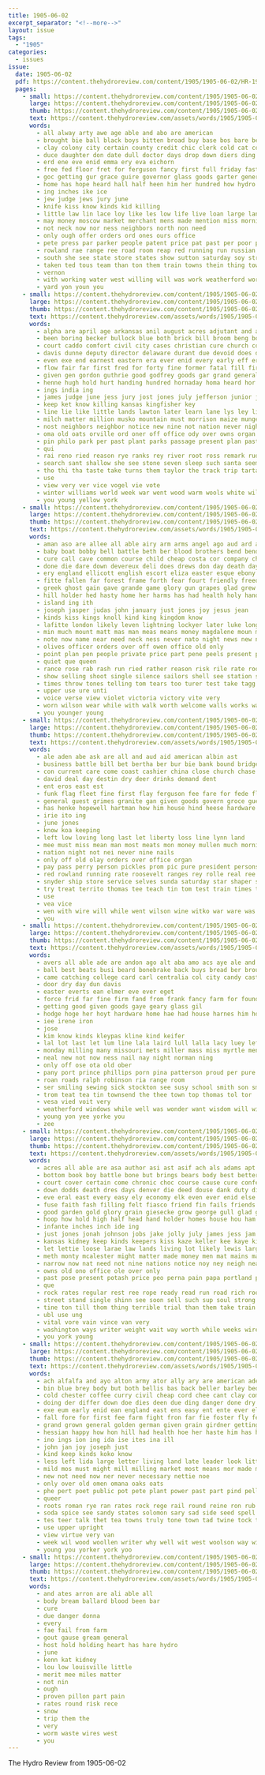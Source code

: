 ```yaml
---
title: 1905-06-02
excerpt_separator: "<!--more-->"
layout: issue
tags:
  - "1905"
categories:
  - issues
issue:
  date: 1905-06-02
  pdf: https://content.thehydroreview.com/content/1905/1905-06-02/HR-1905-06-02.pdf
  pages:
    - small: https://content.thehydroreview.com/content/1905/1905-06-02/small/HR-1905-06-02-01.jpg
      large: https://content.thehydroreview.com/content/1905/1905-06-02/large/HR-1905-06-02-01.jpg
      thumb: https://content.thehydroreview.com/content/1905/1905-06-02/thumbnails/HR-1905-06-02-01.jpg
      text: https://content.thehydroreview.com/assets/words/1905/1905-06-02/HR-1905-06-02-01.txt
      words:
        - all alway arty awe age able and abo are american
        - brought bie ball black boys bitten broad buy base bos bare beer but below bennett bec beat blaine business both busi been bank big body bird board blood
        - clay colony city certain county credit chic clerk cold cat con conti child come case colorado
        - duce daughter don date dull doctor days drop down diers ding
        - erd ene eve enid emma ery eva eichorn
        - free fed floor fret for ferguson fancy first full friday fast fine fell face faint from folks
        - goc getting gur grace guire governor glass goods garter general goy grand game garden good grief granet
        - home has hope heard hall half heen him her hundred how hydro had house hay husband
        - ing inches ike ice
        - jew judge jews jury june
        - knife kiss know kinds kid killing
        - little law lin lace loy like les low life live loan large land lawn loyal legal last long lewis let
        - may money moscow market merchant mens made mention miss morning men mcguire many mere man mine most mount
        - not neck now nor ness neighbors north non need
        - only ough offer orders ord ones ours office
        - pete press par parker people patent price pat past per poor pun path proper plain public pro profit place pump
        - rowland rae range ree road room reap red running run russian
        - south she see state store states show sutton saturday soy strong safe sir straight sit slaughter say shoot such strike stone storm suits speaker strength said sale stay styles sells sin sim stock steve smooth send
        - taken ted tous team than ton them train towns thein thing town the tail times tha tam thet try
        - vernon
        - with working water west willing will was work weatherford worth why want weeks well way world
        - yard yon youn you
    - small: https://content.thehydroreview.com/content/1905/1905-06-02/small/HR-1905-06-02-02.jpg
      large: https://content.thehydroreview.com/content/1905/1905-06-02/large/HR-1905-06-02-02.jpg
      thumb: https://content.thehydroreview.com/content/1905/1905-06-02/thumbnails/HR-1905-06-02-02.jpg
      text: https://content.thehydroreview.com/assets/words/1905/1905-06-02/HR-1905-06-02-02.txt
      words:
        - alpha are april age arkansas anil august acres adjutant and all ask able ald ana ago adams africa argentina army aus alert
        - been boring becker bullock blue both brick bill broom beng boy bean barley bonus begin brain beans bonds bis body blaine bartell best bliss buffalo board brother bank bas black breckenridge boston bring box bitter beer busing bride begun books battle but better brides butter boynton
        - court caddo comfort civil city cases christian cure church courts colonel col cool college cana council cone coffman creek cal cant commander county chaplain cause cleveland costello cheeks counsel cari che curtis con company cheese cheers corn cast cotton cost cane chief contin comes call
        - davis dunne deputy director delaware durant due devoid does drop done dort derman david drag darko dever doing day der date down dick days dawes during daily doctor
        - even exe end earnest eastern era ever enid every early eff eral
        - flow fair far first fred for forty fine former fatal fill firm ferguson fail fable full frisco fruit fon fing fons fore fight fan fetch few foto fort from farm found fought fire friends foree farmer
        - given gen gordon guthrie good godfrey goods gar grand general gay gray governor gas
        - henne hugh hold hurt handing hundred hornaday homa heard hor had hereford her hail homes harvest heen how husband hard home honor half hour hes held hang has hall halt hopes hie hydro
        - ings india ing
        - james judge june jess jury jost jones july jefferson junior jing
        - keep ket know killing kansas kingfisher key
        - line lie like little lands lawton later learn lane lys ley life lease let last leader law light larger loss legal living land lot
        - milch matter million musko mountain must morrison maize munger many method most mate marriage members mayor men minor missouri mini major mil miles madill mat meadows mighty means mile man mada milo may mar might miss mill made matters morrill mail mass monday
        - nost neighbors neighbor notice new nine not nation never night needs near november now name need
        - oma old oats orville ord oner off office ody over owns organ only officer
        - pin philo park per past plant parks passage present plan pastor paradise pose poet pro proctor perfect plumb president public peter poor pace pretty pleasant price proud pears pai persons press perry presume points part police post peace postal
        - qui
        - rai reno ried reason rye ranks rey river root ross remark rude reeves rough russell rivers rain revolt rom race real rains relation
        - search sant shallow she see stone seven sleep such santa seems staff stay soy sill sabbath stand strike struck smith samuel selling sion sink sal sui south summer station stimson smiles smyth sult shaw service shall spring sunday short state stuck sons say said seale sand show set stock spector sparks sho sides street speltz school son side surgeon small session samples states southern sumption simons
        - tho thi tha taste take turns them taylor the track trip tartar tears teen then thomas tour thing tae toward try tea than torn ten times tose tiller town taw taken ton
        - use
        - view very ver vice vogel vie vote
        - winter williams world week war went wood warm wools white william while watch wright wife wellington wit water weather works with west weaver wesley words work warner wheat well witt was will wilkins washington
        - you young yellow york
    - small: https://content.thehydroreview.com/content/1905/1905-06-02/small/HR-1905-06-02-03.jpg
      large: https://content.thehydroreview.com/content/1905/1905-06-02/large/HR-1905-06-02-03.jpg
      thumb: https://content.thehydroreview.com/content/1905/1905-06-02/thumbnails/HR-1905-06-02-03.jpg
      text: https://content.thehydroreview.com/assets/words/1905/1905-06-02/HR-1905-06-02-03.txt
      words:
        - aman aso are allee all able airy arm arms angel ago aud ard argus amber age army april angels aby alert and
        - baby boat bobby bell battle beth ber blood brothers bend bending burst been body bor brigida blessing better barbe back belong bright brom bones boy breath below bent bands bustle bak bing began begun borne brought bunting barbes bril bring but
        - cure call cave common course child cheap costa cor company character conception cradle cling crew came chloe clay class cording check certain cold catching captain calvary carry can cloak craft count cream city case con cross care cover cee christ come cen cannon car core
        - done die dare down devereux deli does drews don day death days dee divine doubt during deter dest door deal dainty duly dusky duty
        - ery england ellicott english escort eliza easter esque ebony every ent eon earnest ever early end eng
        - fitte fallen far forest frame forth fear fourt friendly freedom face fleet friday fewer fort flight full fond first former fell french fuller for fire felis fears fruits fine few fare friends found force firm fand from
        - greek ghost gain gave grande game glory gun grapes glad grew good gare gal golden galt ground gardener garden grape gone group going given gold gift
        - hill holder hed hasty home her harms has had health holy hands hould house hence head holding heard how hide held hand hath hold heart him hasten hundred hurry heaven
        - island ing ith
        - joseph jasper judas john january just jones joy jesus jean
        - kinds kiss kings knoll kind king kingdom know
        - lafitte london likely leven lightning lockyer later luke long lords lakes lake loss loud like learned late little lawless lom let lige lem last lace lay life latter lish lesson less look large
        - min much mount matt mas man meas means money magdalene moun matthew must manner might made mand mean many miles may more matters most matthias mission med method maitland marth masters market morning mans morn master members mex mass men meal matter mark mall mary mar
        - note now name near need neck ness never nato night news new nance not
        - olives officer orders over off owen office old only
        - point plan pen people private price part pene peels present process princess pany powder pira penne per peter patent pound petersburg pet past place promise providence plage powders pos power poor
        - quiet que queen
        - rance rose rab rash run ried rather reason risk rile rate room royal ree ran rings rabbit risen
        - show selling shoot single silence sailors shell see station sor servant spell sins stairs stow strange speech surprise seem star sea shelt soda stay shapira set streets sell strang seth safer sinner sus snow saturday saw she such stand sage shore sie speak slight shock said sleep soon start standing still sad seal shows slay stone shy signal seems sister stage seen send small second sailor sweet sha sible step sunday scales story sir scout side
        - times throw tones telling tom tears too turer test take tagg tes terre the tell then thick ten thomas tae turn than them taken thing tank ted tain trust tat tomb till thou trom tartar tol toward touch teacher tho tall
        - upper use ure unti
        - voice verse view violet victoria victory vite very
        - worn wilson wear while with walk worth welcome walls works wale way weak words woods weeks wish white will well work wild word wilt water week was world walt watch why
        - you younger young
    - small: https://content.thehydroreview.com/content/1905/1905-06-02/small/HR-1905-06-02-04.jpg
      large: https://content.thehydroreview.com/content/1905/1905-06-02/large/HR-1905-06-02-04.jpg
      thumb: https://content.thehydroreview.com/content/1905/1905-06-02/thumbnails/HR-1905-06-02-04.jpg
      text: https://content.thehydroreview.com/assets/words/1905/1905-06-02/HR-1905-06-02-04.txt
      words:
        - ale aden abe ask are all and aud aid american albin ast
        - business battle bill bet bertha ber bur bie bank bound bridge brown
        - con current care come coast cashier china close church chase citizen count collins corn class
        - david deal day destin dry deer drinks demand dent
        - ent eros east est
        - funk flag fleet fine first flay ferguson fee fare for fede flesh fell
        - general guest grimes granite gan given goods govern groce guess good glass
        - has henke hopewell hartman how him house hind heese hardware home hydro hussian her hundred
        - irie ito ing
        - june jones
        - know koa keeping
        - left low loving long last let liberty loss line lynn land
        - mee must miss mean man most meats mon money mullen much morning may muster mail made mea mackey monday
        - nation night not nei never nine nails
        - only off old olay orders over office organ
        - pay pass perry person pickles prom pic pure president persons people phi
        - red rowland running rate roosevelt ranges rey rolle real ree rice
        - snyder ship store service selves sunda saturday star shaper square shown seed south stoves small standing sunday stock see son sins school standard snapp second sine sour short stand
        - try treat territo thomas tee teach tin tom test train times ted teas the tam trust tor thurs thing thi track take tash
        - use
        - vea vice
        - wen with wire will while went wilson wine witko war ware was
        - you
    - small: https://content.thehydroreview.com/content/1905/1905-06-02/small/HR-1905-06-02-05.jpg
      large: https://content.thehydroreview.com/content/1905/1905-06-02/large/HR-1905-06-02-05.jpg
      thumb: https://content.thehydroreview.com/content/1905/1905-06-02/thumbnails/HR-1905-06-02-05.jpg
      text: https://content.thehydroreview.com/assets/words/1905/1905-06-02/HR-1905-06-02-05.txt
      words:
        - avers all able ade are andon ago alt aba amo acs aye ale and
        - ball best beats busi beard bonebrake back buys bread ber brought business broadway bet boys buy butcher band brother baby been
        - came catching college card carl centralia col city candy cast come chronic cattle can colony curtain
        - door dry day dun davis
        - easter everts ean elmer eve ever eget
        - force frid far fine firm fand from frank fancy farm for found fell free fone fresh felton
        - getting good given goods gaye geary glass gil
        - hodge hoge her hoyt hardware home hae had house harnes him hone hands hero hes hall hydro hinton has
        - iee irene iron
        - jose
        - kim know kinds kleypas kline kind keifer
        - lal lot last let lum line lala laird lull lalla lacy luey left
        - monday milling many missouri mets miller mass miss myrtle men mat mon market man made marsh meal mencel mackey morning
        - neal new not now ness nail nay night norman ning
        - only off ose ota old ober
        - pany port prince phillips porn pina patterson proud per pure pela peak pao pair pond pope
        - roan roads ralph robinson ria range room
        - ser smiling sewing sick stockton see susy school smith son small sunday sister sak staple short setting season snapp south seger salt san simmons stay sell slaughter stiles standard sam serpe summer sunda
        - trom teat tea tin townsend the thee town top thomas tol tor
        - vesa vied voit very
        - weatherford windows while well was wonder want wisdom will window weather work wilson with winfield wen why wife week went wellman
        - young yon yee yorke you
        - zee
    - small: https://content.thehydroreview.com/content/1905/1905-06-02/small/HR-1905-06-02-06.jpg
      large: https://content.thehydroreview.com/content/1905/1905-06-02/large/HR-1905-06-02-06.jpg
      thumb: https://content.thehydroreview.com/content/1905/1905-06-02/thumbnails/HR-1905-06-02-06.jpg
      text: https://content.thehydroreview.com/assets/words/1905/1905-06-02/HR-1905-06-02-06.txt
      words:
        - acres all able are asa author asi ast asif ach als adams apt aud america and ally ache
        - bottom book boy battle bone but brings bears body best better bor breath bui blue black booth back ball bastine bottles been beat bend began bottle bake blood bott bub bos bowels boat brush buffalo brain boys buy bachelor
        - court cover certain come chronic choc course cause cure confer can came change creek colorado credit cake colo centers cone county council close con chene cross city chero case call cold coldwater care
        - down dodds death dres days denver die deed douse dank duty dian danbury deeds dence dose doubt doctor dow dress ded dant day dawes
        - eve eral east every easy ely economy elk even ever enid else
        - fuse faith fash filling felt fiasco friend fin fails friends frank fer fon file fish first ferry folly fron found full falo foot flyer fine flesh few fey fooks fast from for free fancy
        - good garden gold glory grain giesecke grow george gull glad gain governor ground general gover glimpse guthrie grazia garb gray gale grip gone grade green grounds given
        - hoop how hold high half head hand holder homes house hou ham hai hunting had health hard held hearing hands hung habit him hes hitchcock has hoeing hill hunts her hay heart heir
        - infante inches inch ide ing
        - just jones jonah johnson jobs jake jolly july james jess jam job jacko
        - kansas kidney keep kinds keepers kiss kaze keller kee kaye kind know
        - let lettie loose larae law lands living lot likely lewis large line left land lily lax legal long laura lay like lakes lowell lincoln light life lette little longe
        - meth monty mcalester might matter made money men mat mains marriage mural more manner mildred miss many marry morton match must may most mean mine muss miles main melean march man means much maybe mule morn marble mich mclean mall mew mill morning
        - narrow now nat need not nine nations notice noy ney neigh near new never nation necessary nie
        - owns old ono office ole over only
        - past pose present potash price peo perna pain papa portland plant proud pink powers process powder purchase pears president peoria pil proper prey pos power pool press petty pay public pure people pass
        - que
        - rock rates regular rest ree rope ready read run road rich roo reason red rate room rogers ria
        - street stand single shinn see soon sell such sup soul strong stump salisbury still sion stiff sick seen sands severo saw sale send school sotto states sit she shade shoe station seo soll sleep safe slight sturdy sital said summer state settle side say style son short simple six socks suen stom skull space standing seems south
        - tine ton till thom thing terrible trial than them take train try thorpe the thie toledo tramp tupper too tough taw tenn thi takes turn tad ten tho touch tryon toe timo town thad tobacco ture tae taken then thousand
        - ubl use ung
        - vital vore vain vince van very
        - washington ways writer weight wait way worth while weeks wire will wind windy why won ware was work white wear wall weak week woods walk wano with world wife williams water well west walls
        - you york young
    - small: https://content.thehydroreview.com/content/1905/1905-06-02/small/HR-1905-06-02-07.jpg
      large: https://content.thehydroreview.com/content/1905/1905-06-02/large/HR-1905-06-02-07.jpg
      thumb: https://content.thehydroreview.com/content/1905/1905-06-02/thumbnails/HR-1905-06-02-07.jpg
      text: https://content.thehydroreview.com/assets/words/1905/1905-06-02/HR-1905-06-02-07.txt
      words:
        - ach alfalfa and ayo alton army ator ally ary are american ade all aro ave aga
        - bin blue brey body but both bellis bas back beller barley bedi bor brands bich boot beat bal boren break bureau boston burden better began bend bout bottle bloom bulk buy ball begin bot best big been butler bel brand
        - cold chester coffee curry civil cheap cord chee cant clay comes course care corea chance contin carly colton courage center cass can city caso company crowe cure crom common corns corn content cutting con cun clover cale case cases church carry
        - doing der differ down doe dies deen due ding danger done dry dar david degree does den dower door deters denver day die
        - exe eum early enid ean england east ens easy ent ente ever else
        - fall fore for first fee farm fight fron far fie foster fly fear favorite from free fash field fon found frisco fox full fine fast foot fair
        - grand grown general golden german given grain girdner getting grounds grant grow going good gould goes gas
        - hessian happy how hon hill had health hoe her haste him has homes hea hay hard handle home heads hugo hills hur hille
        - ino ings ion ing ida ise ites ina ill
        - john jan joy joseph just
        - kind keep kinds koko know
        - less left lida large letter living land late leader look little loose loss lan lon light level ling lay leather longer like les lands layer lees lion last lace lime long let low louis
        - mild mos must might mill milling market most means mor made mean meo man meal mens manu may merit mil millet much mode manner many moe more mix men mea miles moon mar mich meyer mere
        - new not need now ner never necessary nettie noe
        - only over old omen omana oaks oats
        - phe pert poet public pot pete plant power past part pind pellet pour price patent place present pastor pak pala per pence poe perman pree putt pro poor people pass plain pett poon parker
        - queer
        - roots roman rye ran rates rock rege rail round reine ron rub relation ret raid route river road read real riser regular rea
        - soda spice see sandy states solomon sary sad side seed spell shoe scale sih service shea strange size starch store siu springs soll steel say slow seal strength swarts storie sol savor sea seems sewing such sin small seth sells soe sneath shadow solid supply star spring stem snide shall soon speak seen
        - tes teer talk thet tea towns truly tone town tad twine tock tee ton teis tale them tia tho ting till tell tall trinity tin tie trial the toledo take tine than tonie takes too
        - use upper upright
        - view virtue very van
        - week wil wood woollen writer why well wit west woolson way will wife want while worst wei with weaver wall wear water wee walls was worl wisdom win wertheimer wise washington working wheat walla
        - young you yorker york yoo
    - small: https://content.thehydroreview.com/content/1905/1905-06-02/small/HR-1905-06-02-08.jpg
      large: https://content.thehydroreview.com/content/1905/1905-06-02/large/HR-1905-06-02-08.jpg
      thumb: https://content.thehydroreview.com/content/1905/1905-06-02/thumbnails/HR-1905-06-02-08.jpg
      text: https://content.thehydroreview.com/assets/words/1905/1905-06-02/HR-1905-06-02-08.txt
      words:
        - and ates arron are ali able all
        - body bream ballard blood been bar
        - cure
        - due danger donna
        - every
        - fae fail from farm
        - gout gause gream general
        - host hold holding heart has hare hydro
        - june
        - kenn kat kidney
        - lou low louisville little
        - merit mee miles matter
        - not nin
        - ough
        - proven pillon part pain
        - rates round risk rece
        - snow
        - trip them the
        - very
        - worm waste wires west
        - you
---
```


The Hydro Review from 1905-06-02

<!--more-->

